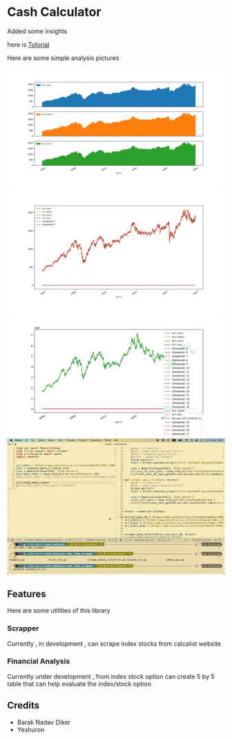 


# Cash Calculator 

Added some insights 

here is [Tutorial](https://barakdiker123.github.io/CashAnalysis/)

Here are some simple analysis pictures 

![First analyis](pictures/Figure_1.png)
![Some Analyzed data](pictures/Some_analysis.png)
![show data](pictures/first_data_show.png)
![Gif sample](pictures/sample123.gif)

## Features 

Here are some utilities of this library 

### Scrapper 
Currently , in development , can scrape index stocks from calcalist website 

### Financial Analysis 

Currently under development , from index stock option can create 5 by 5 table that can help evaluate the index/stock option 



## Credits 

* Barak Nadav Diker 
* Yeshuron 
